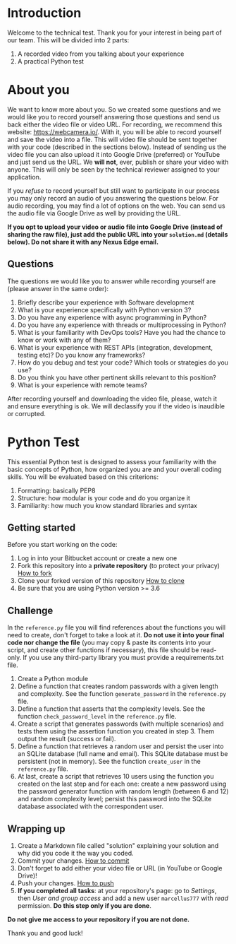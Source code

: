 # Introduction
Welcome to the technical test. Thank you for your interest in being part of our team. This will be divided into 2 parts:

1. A recorded video from you talking about your experience
2. A practical Python test

# About you
We want to know more about you. So we created some questions and we would like you to record yourself answering those questions and send us back either the video file or video URL. For recording, we recommend this website: https://webcamera.io/. With it, you will be able to record yourself and save the video into a file. This will video file should be sent together with your code (described in the sections below). Instead of sending us the video file you can also upload it into Google Drive (preferred) or YouTube and just send us the URL. We **will not**, ever, publish or share your video with anyone. This will only be seen by the technical reviewer assigned to your application.

If you *refuse* to record yourself but still want to participate in our process you may only record an audio of you answering the questions below. For audio recording, you may find a lot of options on the web. You can send us the audio file via Google Drive as well by providing the URL.

**If you opt to upload your video or audio file into Google Drive (instead of sharing the raw file), just add the public URL into your `solution.md` (details below). Do not share it with any Nexus Edge email.**

## Questions
The questions we would like you to answer while recording yourself are (please answer in the same order):

1. Briefly describe your experience with Software development
2. What is your experience specifically with Python version 3?
3. Do you have any experience with async programming in Python?
4. Do you have any experience with threads or multiprocessing in Python?
5. What is your familiarity with DevOps tools? Have you had the chance to know or work with any of them?
6. What is your experience with REST APIs (integration, development, testing etc)? Do you know any frameworks?
7. How do you debug and test your code? Which tools or strategies do you use?
8. Do you think you have other pertinent skills relevant to this position?
9. What is your experience with remote teams?

After recording yourself and downloading the video file, please, watch it and ensure everything is ok. We will declassify you if the video is inaudible or corrupted.

# Python Test
This essential Python test is designed to assess your familiarity with the basic concepts of Python, how organized you are and your overall coding skills. You will be evaluated based on this criterions:

1. Formatting: basically PEP8
2. Structure: how modular is your code and do you organize it
3. Familiarity: how much you know standard libraries and syntax

## Getting started
Before you start working on the code:

1. Log in into your Bitbucket account or create a new one
2. Fork this repository into a **private repository** (to protect your privacy) [How to fork](https://confluence.atlassian.com/bitbucket/forking-a-repository-221449527.html)
3. Clone your forked version of this repository [How to clone](https://confluence.atlassian.com/bitbucket/clone-a-repository-223217891.html)
4. Be sure that you are using Python version >= 3.6

## Challenge
In the `reference.py` file you will find references about the functions you will need to create, don't forget to take a look at it. **Do not use it into your final code nor change the file** (you may copy & paste its contents into your script, and create other functions if necessary), this file should be read-only.
If you use any third-party library you must provide a requirements.txt file.

1. Create a Python module
2. Define a function that creates random passwords with a given length and complexity. See the function `generate_password` in the `reference.py` file.
3. Define a function that asserts that the complexity levels. See the function `check_password_level` in the `reference.py` file.
4. Create a script that generates passwords (with multiple scenarios) and tests them using the assertion function you created in step 3. Them output the result (success or fail).
5. Define a function that retrieves a random user and persist the user into an SQLite database (full name and email). This SQLite database must be persistent (not in memory). See the function `create_user` in the `reference.py` file.
6. At last, create a script that retrieves 10 users using the function you created on the last step and for each one: create a new password using the password generator function with random length (between 6 and 12) and random complexity level; persist this password into the SQLite database associated with the correspondent user.

## Wrapping up
1. Create a Markdown file called "solution" explaining your solution and why did you code it the way you coded.
2. Commit your changes. [How to commit](https://confluence.atlassian.com/get-started-with-bitbucket/push-code-to-bitbucket-861185309.html)
3. Don't forget to add either your video file or URL (in YouTube or Google Drive)!
4. Push your changes. [How to push](https://confluence.atlassian.com/get-started-with-bitbucket/push-code-to-bitbucket-861185309.html)
5. **If you completed all tasks**: at your repository's page: go to _Settings_, then _User and group access_ and add a new user `marcellus777` with _read_ permission. **Do this step only if you are done**.

**Do not give me access to your repository if you are not done.**

Thank you and good luck!